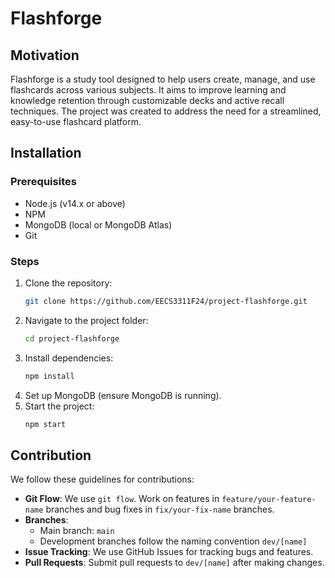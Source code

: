 # Flashforge

## Motivation
Flashforge is a study tool designed to help users create, manage, and use flashcards across various subjects. It aims to improve learning and knowledge retention through customizable decks and active recall techniques. The project was created to address the need for a streamlined, easy-to-use flashcard platform.

## Installation
### Prerequisites
- Node.js (v14.x or above)
- NPM
- MongoDB (local or MongoDB Atlas)
- Git

### Steps
1. Clone the repository:
   ```bash
   git clone https://github.com/EECS3311F24/project-flashforge.git
   ```
2. Navigate to the project folder:
   ```bash
   cd project-flashforge
   ```
3. Install dependencies:
   ```bash
   npm install
   ```
4. Set up MongoDB (ensure MongoDB is running).
5. Start the project:
   ```bash
   npm start
   ```

## Contribution
We follow these guidelines for contributions:

- **Git Flow**: We use `git flow`. Work on features in `feature/your-feature-name` branches and bug fixes in `fix/your-fix-name` branches.
- **Branches**: 
  - Main branch: `main`
  - Development branches follow the naming convention `dev/[name]`
- **Issue Tracking**: We use GitHub Issues for tracking bugs and features.
- **Pull Requests**: Submit pull requests to `dev/[name]` after making changes.
